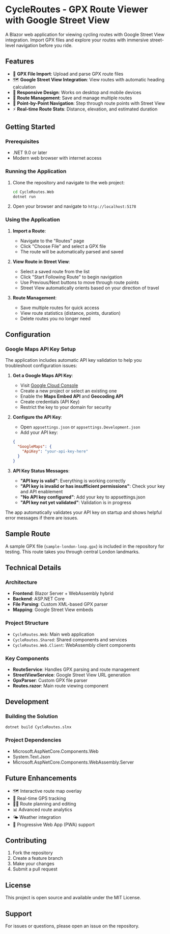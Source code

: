 # CycleRoutes - GPX Route Viewer with Google Street View

A Blazor web application for viewing cycling routes with Google Street View integration. Import GPX files and explore your routes with immersive street-level navigation before you ride.

## Features

- 📁 **GPX File Import**: Upload and parse GPX route files
- 🗺️ **Google Street View Integration**: View routes with automatic heading calculation
- 📱 **Responsive Design**: Works on desktop and mobile devices
- 💾 **Route Management**: Save and manage multiple routes
- 🧭 **Point-by-Point Navigation**: Step through route points with Street View
- ⚡ **Real-time Route Stats**: Distance, elevation, and estimated duration

## Getting Started

### Prerequisites

- .NET 9.0 or later
- Modern web browser with internet access

### Running the Application

1. Clone the repository and navigate to the web project:
   ```bash
   cd CycleRoutes.Web
   dotnet run
   ```

2. Open your browser and navigate to `http://localhost:5178`

### Using the Application

1. **Import a Route**:
   - Navigate to the "Routes" page
   - Click "Choose File" and select a GPX file
   - The route will be automatically parsed and saved

2. **View Route in Street View**:
   - Select a saved route from the list
   - Click "Start Following Route" to begin navigation
   - Use Previous/Next buttons to move through route points
   - Street View automatically orients based on your direction of travel

3. **Route Management**:
   - Save multiple routes for quick access
   - View route statistics (distance, points, duration)
   - Delete routes you no longer need

## Configuration

### Google Maps API Key Setup

The application includes automatic API key validation to help you troubleshoot configuration issues:

1. **Get a Google Maps API Key**:
   - Visit [Google Cloud Console](https://console.cloud.google.com/)
   - Create a new project or select an existing one
   - Enable the **Maps Embed API** and **Geocoding API**
   - Create credentials (API Key)
   - Restrict the key to your domain for security

2. **Configure the API Key**:
   - Open `appsettings.json` or `appsettings.Development.json`
   - Add your API key:
   ```json
   {
     "GoogleMaps": {
       "ApiKey": "your-api-key-here"
     }
   }
   ```

3. **API Key Status Messages**:
   - **"API key is valid"**: Everything is working correctly
   - **"API key is invalid or has insufficient permissions"**: Check your key and API enablement
   - **"No API key configured"**: Add your key to appsettings.json
   - **"API key not yet validated"**: Validation is in progress

The app automatically validates your API key on startup and shows helpful error messages if there are issues.

## Sample Route

A sample GPX file (`sample-london-loop.gpx`) is included in the repository for testing. This route takes you through central London landmarks.

## Technical Details

### Architecture

- **Frontend**: Blazor Server + WebAssembly hybrid
- **Backend**: ASP.NET Core
- **File Parsing**: Custom XML-based GPX parser
- **Mapping**: Google Street View embeds

### Project Structure

- `CycleRoutes.Web`: Main web application
- `CycleRoutes.Shared`: Shared components and services
- `CycleRoutes.Web.Client`: WebAssembly client components

### Key Components

- **RouteService**: Handles GPX parsing and route management
- **StreetViewService**: Google Street View URL generation
- **GpxParser**: Custom GPX file parser
- **Routes.razor**: Main route viewing component

## Development

### Building the Solution

```bash
dotnet build CycleRoutes.slnx
```

### Project Dependencies

- Microsoft.AspNetCore.Components.Web
- System.Text.Json
- Microsoft.AspNetCore.Components.WebAssembly.Server

## Future Enhancements

- 🗺️ Interactive route map overlay
- 📍 Real-time GPS tracking
- 🚴‍♂️ Route planning and editing
- 📊 Advanced route analytics
- 🌤️ Weather integration
- 📲 Progressive Web App (PWA) support

## Contributing

1. Fork the repository
2. Create a feature branch
3. Make your changes
4. Submit a pull request

## License

This project is open source and available under the MIT License.

## Support

For issues or questions, please open an issue on the repository.
